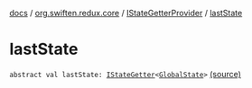 [docs](../../index.md) / [org.swiften.redux.core](../index.md) / [IStateGetterProvider](index.md) / [lastState](./last-state.md)

# lastState

`abstract val lastState: `[`IStateGetter`](../-i-state-getter.md)`<`[`GlobalState`](index.md#GlobalState)`>` [(source)](https://github.com/protoman92/KotlinRedux/tree/master/common/common-core/src/main/kotlin/org/swiften/redux/core/Core.kt#L56)